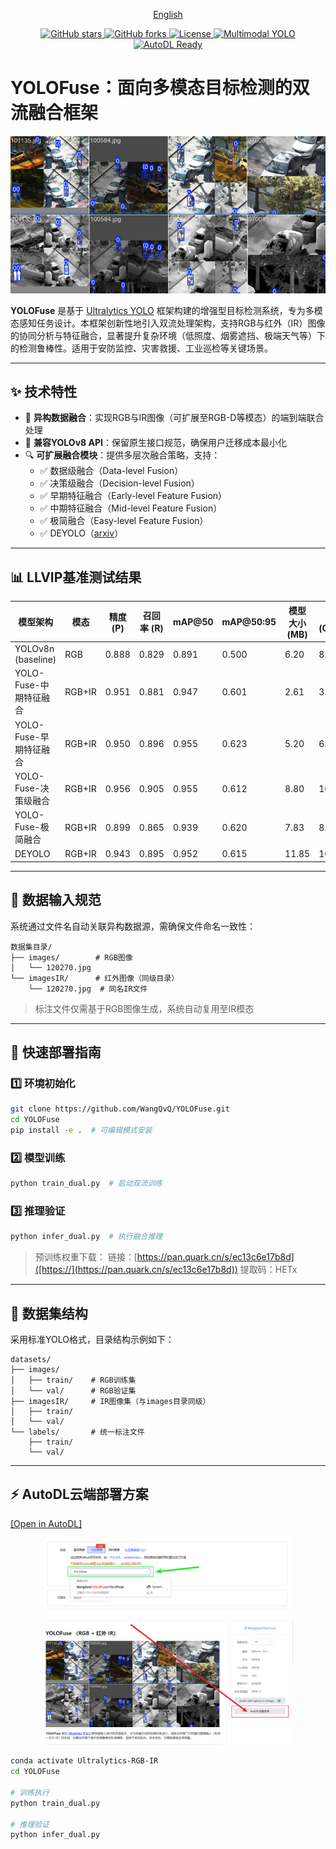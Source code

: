 <p align="center"><a href="README_en.md">English</a></p>


<p align="center">
  <a href="https://github.com/WangQvQ/YOLOFuse">
    <img src="https://img.shields.io/github/stars/WangQvQ/YOLOFuse?style=social" alt="GitHub stars">
  </a>
  <a href="https://github.com/WangQvQ/YOLOFuse">
    <img src="https://img.shields.io/github/forks/WangQvQ/YOLOFuse?style=social" alt="GitHub forks">
  </a>
  <a href="https://github.com/WangQvQ/YOLOFuse/blob/main/LICENSE">
    <img src="https://img.shields.io/github/license/WangQvQ/YOLOFuse" alt="License">
  </a>
  <a href="https://github.com/WangQvQ/YOLOFuse">
    <img src="https://img.shields.io/badge/YOLO-Multimodal%20Fusion-blueviolet?logo=ai" alt="Multimodal YOLO">
  </a>
  <a href="https://www.codewithgpu.com/i/WangQvQ/YOLOFuse/YOLOFuse">
    <img src="https://img.shields.io/badge/AutoDL-ready-brightgreen?logo=cloudflare" alt="AutoDL Ready">
  </a>
</p>


# YOLOFuse：面向多模态目标检测的双流融合框架

<p align="center">
  <img src="examples/Images/rgbir.png" alt="RGB-IR双模态融合架构示意图" width="600"/>
</p>

**YOLOFuse** 是基于 [Ultralytics YOLO](https://github.com/ultralytics/ultralytics) 框架构建的增强型目标检测系统，专为多模态感知任务设计。本框架创新性地引入双流处理架构，支持RGB与红外（IR）图像的协同分析与特征融合，显著提升复杂环境（低照度、烟雾遮挡、极端天气等）下的检测鲁棒性。适用于安防监控、灾害救援、工业巡检等关键场景。

---

## ✨ 技术特性

* 🚀 **异构数据融合**：实现RGB与IR图像（可扩展至RGB-D等模态）的端到端联合处理
* 🔧 **兼容YOLOv8 API**：保留原生接口规范，确保用户迁移成本最小化
* 🔍 **可扩展融合模块**：提供多层次融合策略，支持：
  - ✅ 数据级融合（Data-level Fusion）
  - ✅ 决策级融合（Decision-level Fusion）
  - ✅ 早期特征融合（Early-level Feature Fusion）
  - ✅ 中期特征融合（Mid-level Feature Fusion）
  - ✅ 极简融合（Easy-level Feature Fusion）
  - ✅ DEYOLO（[arxiv](https://arxiv.org/abs/2412.04931)）

---

## 📊 LLVIP基准测试结果

<p align="center">


| 模型架构               | 模态     | 精度 (P) | 召回率 (R) | mAP\@50 | mAP\@50:95 | 模型大小 (MB) | 计算量 (GFLOPs) |
| ------------------ | ------ | ------ | ------- | ------- | ---------- | --------- | ------------ |
| YOLOv8n (baseline) | RGB    | 0.888  | 0.829   | 0.891   | 0.500      | 6.20      | 8.1          |
| YOLO-Fuse-中期特征融合   | RGB+IR | 0.951  | 0.881   | 0.947   | 0.601      | 2.61      | 3.2          |
| YOLO-Fuse-早期特征融合   | RGB+IR | 0.950  | 0.896   | 0.955   | 0.623      | 5.20      | 6.7          |
| YOLO-Fuse-决策级融合    | RGB+IR | 0.956  | 0.905   | 0.955   | 0.612      | 8.80      | 10.7         |
| YOLO-Fuse-极简融合     | RGB+IR | 0.899  | 0.865   | 0.939   | 0.620      | 7.83      | 8.5          |
| DEYOLO             | RGB+IR | 0.943  | 0.895   | 0.952   | 0.615      | 11.85     | 16.6         |



---

## 🧩 数据输入规范

系统通过文件名自动关联异构数据源，需确保文件命名一致性：

```
数据集目录/
├── images/        # RGB图像
│   └── 120270.jpg 
└── imagesIR/      # 红外图像（同级目录）
    └── 120270.jpg  # 同名IR文件
```

> 标注文件仅需基于RGB图像生成，系统自动复用至IR模态

---

## 🚀 快速部署指南

### 1️⃣ 环境初始化

```bash
git clone https://github.com/WangQvQ/YOLOFuse.git
cd YOLOFuse
pip install -e .  # 可编辑模式安装
```

### 2️⃣ 模型训练

```bash
python train_dual.py  # 启动双流训练
```

### 3️⃣ 推理验证

```bash
python infer_dual.py  # 执行融合推理
```

> 预训练权重下载：
> 链接：[https://pan.quark.cn/s/ec13c6e17b8d]([https://](https://pan.quark.cn/s/ec13c6e17b8d))
> 提取码：HETx

---

## 📂 数据集结构

采用标准YOLO格式，目录结构示例如下：

```
datasets/
├── images/
│   ├── train/    # RGB训练集
│   └── val/      # RGB验证集
├── imagesIR/     # IR图像集（与images目录同级）
│   ├── train/
│   └── val/
└── labels/       # 统一标注文件
    ├── train/
    └── val/
```

---

## ⚡ AutoDL云端部署方案

[[Open in AutoDL]](https://www.codewithgpu.com/i/WangQvQ/YOLOFuse/YOLOFuse)

<p align="center">
  <img src="examples/Images/autodl.png" alt="AutoDL平台界面" width="400"/> 
</p>

<p align="center">
  <img src="examples/Images/dutodlcreate.png" alt="实例创建流程" width="400"/>
</p>

```bash
conda activate Ultralytics-RGB-IR
cd YOLOFuse

# 训练执行
python train_dual.py

# 推理验证
python infer_dual.py
```
